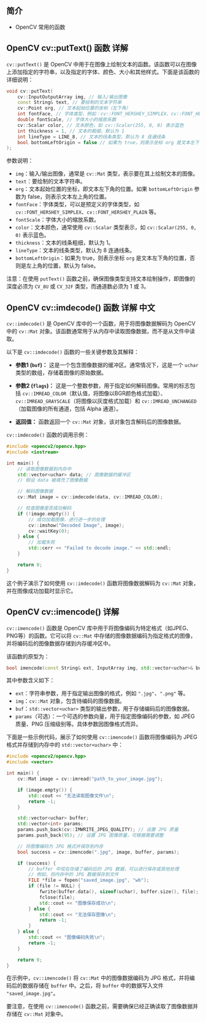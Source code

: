 ## 简介

+ OpenCV 常用的函数

## OpenCV cv::putText()  函数 详解

`cv::putText()` 是 OpenCV 中用于在图像上绘制文本的函数。该函数可以在图像上添加指定的字符串，以及指定的字体、颜色、大小和其他样式。下面是该函数的详细说明：

```cpp
void cv::putText(
    cv::InputOutputArray img, // 输入/输出图像
    const String& text, // 要绘制的文本字符串
    cv::Point org, // 文本起始位置的坐标（左下角）
    int fontFace, // 字体类型，例如：cv::FONT_HERSHEY_SIMPLEX、cv::FONT_HERSHEY_PLAIN 等
    double fontScale, // 字体大小的缩放系数
    cv::Scalar color, // 文本颜色，如 cv::Scalar(255, 0, 0) 表示蓝色
    int thickness = 1, // 文本的粗细，默认为 1
    int lineType = LINE_8, // 文本的线条类型，默认为 8 连通线条
    bool bottomLeftOrigin = false // 如果为 true，则表示坐标 org 是文本左下角的位置，否则是左上角的位置，默认为 false
);
```

参数说明：

- `img`：输入/输出图像，通常是 `cv::Mat` 类型，表示要在其上绘制文本的图像。
- `text`：要绘制的文本字符串。
- `org`：文本起始位置的坐标，即文本左下角的位置。如果 `bottomLeftOrigin` 参数为 false，则表示文本左上角的位置。
- `fontFace`：字体类型，可以是预定义的字体类型，如 `cv::FONT_HERSHEY_SIMPLEX`、`cv::FONT_HERSHEY_PLAIN` 等。
- `fontScale`：字体大小的缩放系数。
- `color`：文本颜色，通常使用 `cv::Scalar` 类型表示，如 `cv::Scalar(255, 0, 0)` 表示蓝色。
- `thickness`：文本的线条粗细，默认为 1。
- `lineType`：文本的线条类型，默认为 8 连通线条。
- `bottomLeftOrigin`：如果为 true，则表示坐标 `org` 是文本左下角的位置，否则是左上角的位置，默认为 false。

注意：在使用 `putText()` 函数之前，确保图像类型支持文本绘制操作，即图像的深度必须为 `CV_8U` 或 `CV_32F` 类型，而通道数必须为 1 或 3。

## OpenCV cv::imdecode() 函数 详解 中文

`cv::imdecode()` 是 OpenCV 库中的一个函数，用于将图像数据解码为 OpenCV 中的 `cv::Mat` 对象。该函数通常用于从内存中读取图像数据，而不是从文件中读取。

以下是 `cv::imdecode()` 函数的一些关键参数及其解释：

- **参数1 (`buf`)：** 这是一个包含图像数据的缓冲区。通常情况下，这是一个 `uchar` 类型的数组，存储着图像的原始数据。

- **参数2 (`flags`)：** 这是一个整数参数，用于指定如何解码图像。常用的标志包括 `cv::IMREAD_COLOR`（默认值，将图像以BGR颜色格式加载）、`cv::IMREAD_GRAYSCALE`（将图像以灰度格式加载）和 `cv::IMREAD_UNCHANGED`（加载图像的所有通道，包括 Alpha 通道）。

- **返回值：** 函数返回一个 `cv::Mat` 对象，该对象包含解码后的图像数据。

`cv::imdecode()` 函数的调用示例：

```cpp
#include <opencv2/opencv.hpp>
#include <iostream>

int main() {
    // 读取图像数据到内存中
    std::vector<uchar> data; // 图像数据的缓冲区
    // 假设 data 被填充了图像数据

    // 解码图像数据
    cv::Mat image = cv::imdecode(data, cv::IMREAD_COLOR);

    // 检查图像是否成功解码
    if (!image.empty()) {
        // 成功加载图像，进行进一步的处理
        cv::imshow("Decoded Image", image);
        cv::waitKey(0);
    } else {
        // 加载失败
        std::cerr << "Failed to decode image." << std::endl;
    }

    return 0;
}
```

这个例子演示了如何使用 `cv::imdecode()` 函数将图像数据解码为 `cv::Mat` 对象，并在图像成功加载时显示它。

## OpenCV cv::imencode() 详解

`cv::imencode()` 函数是 OpenCV 库中用于将图像编码为特定格式（如JPEG、PNG等）的函数。它可以将 `cv::Mat` 中存储的图像数据编码为指定格式的图像，并将编码后的图像数据存储到内存缓冲区中。

该函数的原型为：

```cpp
bool imencode(const String& ext, InputArray img, std::vector<uchar>& buf, const std::vector<int>& params = std::vector<int>());
```

其中参数含义如下：

- `ext`：字符串参数，用于指定输出图像的格式，例如 `".jpg"`、`".png"` 等。
- `img`：`cv::Mat` 对象，包含待编码的图像数据。
- `buf`：`std::vector<uchar>` 类型的输出参数，用于存储编码后的图像数据。
- `params`（可选）：一个可选的参数向量，用于指定图像编码的参数，如 JPEG 质量、PNG 压缩级别等。具体参数因图像格式而异。

下面是一些示例代码，展示了如何使用 `cv::imencode()` 函数将图像编码为 JPEG 格式并存储到内存中的 `std::vector<uchar>` 中：

```cpp
#include <opencv2/opencv.hpp>
#include <vector>

int main() {
    cv::Mat image = cv::imread("path_to_your_image.jpg");

    if (image.empty()) {
        std::cout << "无法读取图像文件\n";
        return -1;
    }

    std::vector<uchar> buffer;
    std::vector<int> params;
    params.push_back(cv::IMWRITE_JPEG_QUALITY); // 设置 JPG 质量
    params.push_back(95); // 设置 JPG 图像质量，可根据需要调整

    // 将图像编码为 JPG 格式并保存到内存
    bool success = cv::imencode(".jpg", image, buffer, params);

    if (success) {
        // buffer 中现在存储了编码后的 JPG 数据，可以进行保存或其他处理
        // 例如，将内存中的 JPG 数据保存到文件
        FILE *file = fopen("saved_image.jpg", "wb");
        if (file != NULL) {
            fwrite(buffer.data(), sizeof(uchar), buffer.size(), file);
            fclose(file);
            std::cout << "图像保存成功\n";
        } else {
            std::cout << "无法保存图像\n";
            return -1;
        }
    } else {
        std::cout << "图像编码失败\n";
        return -1;
    }

    return 0;
}
```

在示例中，`cv::imencode()` 将 `cv::Mat` 中的图像数据编码为 JPG 格式，并将编码后的数据存储在 `buffer` 中。之后，将 `buffer` 中的数据写入文件 `"saved_image.jpg"`。

要注意，在使用 `cv::imencode()` 函数之前，需要确保已经正确读取了图像数据并存储在 `cv::Mat` 对象中。